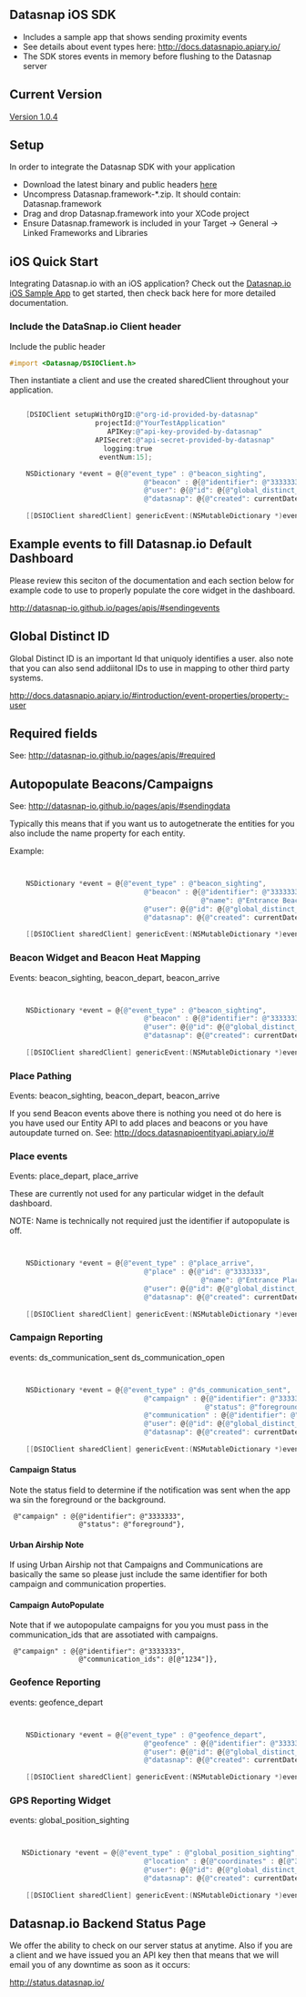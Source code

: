 ## Datasnap iOS SDK
* Includes a sample app that shows sending proximity events
* See details about event types here: http://docs.datasnapio.apiary.io/
* The SDK stores events in memory before flushing to the Datasnap server

## Current Version

[Version 1.0.4](https://github.com/datasnap-io/datasnap-ios-sdk/releases/download/1.0.4/Datasnap.framework-1.0.4.zip)

## Setup
In order to integrate the Datasnap SDK with your application
* Download the latest binary and public headers [here](https://github.com/datasnap-io/datasnap-ios-sdk/releases/download/1.0.4/Datasnap.framework-1.0.4.zip)
* Uncompress Datasnap.framework-*.zip. It should contain: Datasnap.framework
* Drag and drop Datasnap.framework into your XCode project
* Ensure Datasnap.framework is included in your Target -> General -> Linked Frameworks and Libraries

## iOS Quick Start

Integrating Datasnap.io with an iOS application? Check out the [Datasnap.io iOS Sample App](https://github.com/datasnap-io/datasnap-ios-generic-sample) to get started, then check back here for more detailed documentation.

### Include the DataSnap.io Client header

Include the public header
```objective-C
#import <Datasnap/DSIOClient.h>
```

Then instantiate a client and use the created sharedClient throughout your application.

```objective-C

    [DSIOClient setupWithOrgID:@"org-id-provided-by-datasnap"
                     projectId:@"YourTestApplication"
                        APIKey:@"api-key-provided-by-datasnap"
                     APISecret:@"api-secret-provided-by-datasnap"
                       logging:true
                      eventNum:15];

    NSDictionary *event = @{@"event_type" : @"beacon_sighting",
                                 @"beacon" : @{@"identifier": @"3333333"},
                                 @"user": @{@"id": @{@"global_distinct_id": global_distinct_id}},
                                 @"datasnap": @{@"created": currentDate()}};
    
    [[DSIOClient sharedClient] genericEvent:(NSMutableDictionary *)event];

```

## Example events to fill Datasnap.io Default Dashboard

Please review this seciton of the documentation and each section below for example code to use to properly populate the core widget in the dashboard.

http://datasnap-io.github.io/pages/apis/#sendingevents

## Global Distinct ID

Global Distinct ID is an important Id that uniquoly identifies a user. also note that you can also send addiitonal IDs to use in mapping to other third party systems.

http://docs.datasnapio.apiary.io/#introduction/event-properties/property:-user

## Required fields

See: http://datasnap-io.github.io/pages/apis/#required

## Autopopulate Beacons/Campaigns

See: http://datasnap-io.github.io/pages/apis/#sendingdata

Typically this means that if you want us to autogetnerate the entities for you also include the name property for each entity.

Example:
```objective-C


    NSDictionary *event = @{@"event_type" : @"beacon_sighting",
                                 @"beacon" : @{@"identifier": @"3333333",
                                               @"name": @"Entrance Beacon"},
                                 @"user": @{@"id": @{@"global_distinct_id": global_distinct_id}},
                                 @"datasnap": @{@"created": currentDate()}};
    
    [[DSIOClient sharedClient] genericEvent:(NSMutableDictionary *)event];

```


### Beacon Widget and Beacon Heat Mapping

Events:  beacon_sighting, beacon_depart, beacon_arrive 

```objective-C


    NSDictionary *event = @{@"event_type" : @"beacon_sighting",
                                 @"beacon" : @{@"identifier": @"3333333"},
                                 @"user": @{@"id": @{@"global_distinct_id": global_distinct_id}},
                                 @"datasnap": @{@"created": currentDate()}};
    
    [[DSIOClient sharedClient] genericEvent:(NSMutableDictionary *)event];

```

### Place Pathing

Events:  beacon_sighting, beacon_depart, beacon_arrive 

If you send Beacon events above there is nothing you need ot do here is you have used our Entity API to add places and beacons or you have autoupdate turned on.  See: http://docs.datasnapioentityapi.apiary.io/#

### Place events

Events:  place_depart, place_arrive 

These are currently not used for any particular widget in the default dashboard.

NOTE: Name is technically not required just the identifier if autopopulate is off.

```objective-C


    NSDictionary *event = @{@"event_type" : @"place_arrive",
                                 @"place" : @{@"id": @"3333333",
                                               @"name": @"Entrance Place"},
                                 @"user": @{@"id": @{@"global_distinct_id": global_distinct_id}},
                                 @"datasnap": @{@"created": currentDate()}};
    
    [[DSIOClient sharedClient] genericEvent:(NSMutableDictionary *)event];

```

### Campaign Reporting

events: ds_communication_sent ds_communication_open 

```objective-C


    NSDictionary *event = @{@"event_type" : @"ds_communication_sent",
                                 @"campaign" : @{@"identifier": @"3333333",
                                                @"status": @"foreground"},
                                 @"communication" : @{@"identifier": @"3333333"},
                                 @"user": @{@"id": @{@"global_distinct_id": global_distinct_id}},
                                 @"datasnap": @{@"created": currentDate()}};
    
    [[DSIOClient sharedClient] genericEvent:(NSMutableDictionary *)event];

```
#### Campaign Status

Note the status field to determine if the notification was sent when the app wa sin the foreground or the background.

```
 @"campaign" : @{@"identifier": @"3333333",
                 @"status": @"foreground"},

```

#### Urban Airship Note

If using Urban Airship not that Campaigns and Communications are basically the same so please just include the same identifier for both campaign and communication properties.

#### Campaign AutoPopulate

Note that if we autopopulate campaigns for you you must pass in the communication_ids that are assotiated with campaigns.

```
 @"campaign" : @{@"identifier": @"3333333",
                 @"communication_ids": @[@"1234"]},

```

### Geofence Reporting

events: geofence_depart  

```objective-C


    NSDictionary *event = @{@"event_type" : @"geofence_depart",
                                 @"geofence" : @{@"identifier": @"3333333"},
                                 @"user": @{@"id": @{@"global_distinct_id": global_distinct_id}},
                                 @"datasnap": @{@"created": currentDate()}};
    
    [[DSIOClient sharedClient] genericEvent:(NSMutableDictionary *)event];

```

### GPS Reporting Widget

events: global_position_sighting  

```objective-C


   NSDictionary *event = @{@"event_type" : @"global_position_sighting",
                                 @"location" : @{@"coordinates" : @[@"32.89545949009762, -117.19463284827117"]},
                                 @"user": @{@"id": @{@"global_distinct_id": global_distinct_id}},
                                 @"datasnap": @{@"created": currentDate()}};
    
    [[DSIOClient sharedClient] genericEvent:(NSMutableDictionary *)event];

```


## Datasnap.io Backend Status Page

We offer the ability to check on our server status at anytime. Also if you are a client and we have issued you an API key then that means that
we will email you of any downtime as soon as it occurs:

http://status.datasnap.io/
